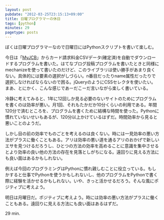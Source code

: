 ```yaml
---
layout: post
pubdate: "2012-03-25T23:15:13+09:00"
title: 日曜プログラマーの休日
tags: [python]
minutes: 29
pagetype: posts
---
```

ぼくは日曜プログラマーなので日曜日にはPythonスクリプトを書いて楽しむ。

今日は「[MyJCB](https://my.jcb.co.jp/)」からカード請求料金CSVデータ(確定済)を自動でダウンロードするプログラムを書いた。はてなブログ投稿プログラムを書いたときと同様にmechanizeを使って書いたのだけど、このライブラリは使い勝手があまり良くない。具体的には要素の選択がしづらい。n番目だったりname属性だったりで選択しなければならないので困る。jQueryのようにCSSセレクタを使いたい。まあ、とにかく、こんな感じであーだこーだ言いながら楽しく書いている。

冷静に考えてみると、1年に12回しか見る必要のないサイトのためにプログラムを書くのは効率が悪い。月1回、それもたかだか10分くらいの利用である。年間120分で済むところを、プログラムを書くために結構な時間を使った。Pythonに慣れていないせいもあるが、120分以上かけているはずだ。時間効率から見ると悪いことのようだ。

しかし目の前の効率でものごとを考えるのは良くない。時には一見効率の悪い方法がプラスに働くこともある。アリは効率の悪い道を通るアリのおかげで新しいエサを見つけるだろうし、ひとつの方法の効率を高めることに意識を集中させるとより効率の良い他の方法の存在を見落としがちになる。遠回りに見える方法にも良い面はあるかもしれない。

例えば今回のプログラミングはPythonに慣れ親しむことに役立っている。もしかすると仕事でPythonを使うかもしれないし、他のプログラムをPythonで書く際に経験を活かせるかもしれない。いや、きっと活かせるだろう。そんな風にポジティブに考えよう。

明日は月曜日だ。ポジティブに考えよう。時には効率の悪い方法がプラスに働くこともある。遠回りに見える方法にも良い面はあるはずだ。

29 min.
